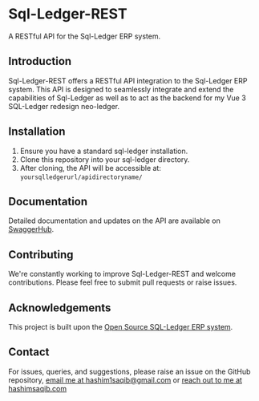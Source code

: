 # Sql-Ledger-REST

A RESTful API for the Sql-Ledger ERP system.

## Introduction

Sql-Ledger-REST offers a RESTful API integration to the Sql-Ledger ERP system. This API is designed to seamlessly integrate and extend the capabilities of Sql-Ledger as well as to act as the backend for my Vue 3 SQL-Ledger redesign neo-ledger.

## Installation

1. Ensure you have a standard sql-ledger installation.
2. Clone this repository into your sql-ledger directory.
3. After cloning, the API will be accessible at: `yoursqlledgerurl/apidirectoryname/`

## Documentation

Detailed documentation and updates on the API are available on [SwaggerHub](https://app.swaggerhub.com/apis/HASHIM1SAQIB/SqlLedgerRest/1#/).

## Contributing

We're constantly working to improve Sql-Ledger-REST and welcome contributions. Please feel free to submit pull requests or raise issues.

## Acknowledgements

This project is built upon the [Open Source SQL-Ledger ERP system](https://github.com/ledger123/runmyaccounts).

## Contact

For issues, queries, and suggestions, please raise an issue on the GitHub repository, [email me at hashim1saqib@gmail.com](mailto:hashim1saqib@gmail.com) or [reach out to me at hashimsaqib.com](https://hashimsaqib.com)
